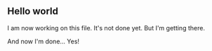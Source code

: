 ## Hello world


I am now working on this file. It's not done yet. But I'm getting there.

And now I'm done... Yes!
